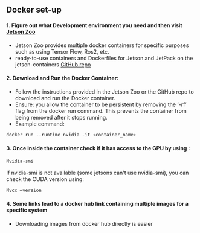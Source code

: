 
## Docker set-up
#### 1. Figure out what Development environment you need and then visit [Jetson Zoo](https://elinux.org/Jetson_Zoo#ROS)
- Jetson Zoo provides multiple docker containers for specific purposes such as using Tensor Flow, Ros2, etc.
- ready-to-use containers and Dockerfiles for Jetson and JetPack on the jetson-containers [GitHub repo](https://github.com/dusty-nv/jetson-containers)

#### 2. Download and Run the Docker Container:
- Follow the instructions provided in the Jetson Zoo or the GitHub repo to download and run the Docker container.
- Ensure:  you allow the container to be persistent by removing the ‘-rf’ flag from the docker run command. This prevents the container from being removed after it stops running.
- Example command:
  
```python
docker run --runtime nvidia -it <container_name>
```
  
#### 3. Once inside the container check if it has access to the GPU by using :

  ```python
  Nvidia-smi
  ```
  If nvidia-smi is not available (some jetsons can't use nvidia-smi), you can check the CUDA version using:
  
  ```python
  Nvcc –version
  ```
  

#### 4. Some links lead to a docker hub link containing multiple images for a specific system
   - Downloading images from docker hub directly is easier	


